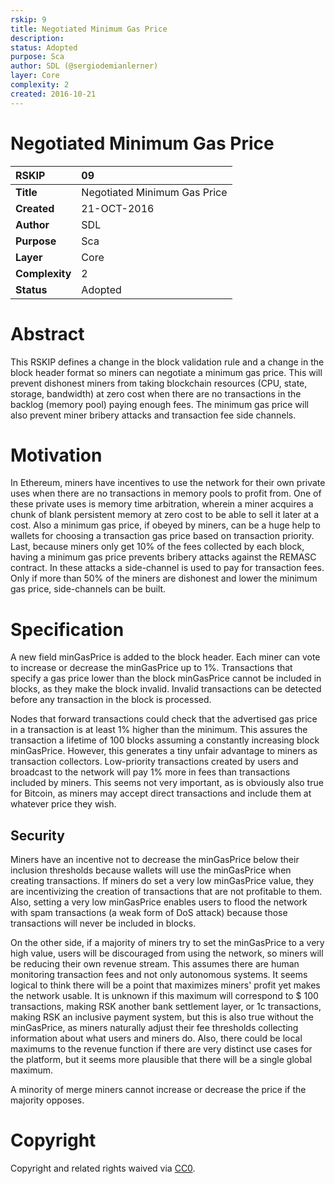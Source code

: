 ```yaml
---
rskip: 9
title: Negotiated Minimum Gas Price
description: 
status: Adopted
purpose: Sca
author: SDL (@sergiodemianlerner)
layer: Core
complexity: 2
created: 2016-10-21
---
```


# Negotiated Minimum Gas Price

|RSKIP          |09           |
| :------------ |:-------------|
|**Title**      |Negotiated Minimum Gas Price |
|**Created**    |21-OCT-2016 |
|**Author**     |SDL |
|**Purpose**    |Sca |
|**Layer**      |Core |
|**Complexity** |2 |
|**Status**     |Adopted |

# **Abstract**

This RSKIP defines a change in the block validation rule and a change in the block header format so miners can negotiate a minimum gas price. This will prevent dishonest miners from taking blockchain resources (CPU, state, storage, bandwidth) at zero cost when there are no transactions in the backlog (memory pool) paying enough fees. The minimum gas price will also prevent miner bribery attacks and transaction fee side channels.

# **Motivation**

In Ethereum, miners have incentives to use the network for their own private uses when there are no transactions in memory pools to profit from. One of these private uses is memory time arbitration, wherein a miner acquires a chunk of blank persistent memory at zero cost to be able to sell it later at a cost. Also a minimum gas price, if obeyed by miners,  can be a huge help to wallets for choosing a transaction gas price based on transaction priority. Last, because miners only get 10% of the fees collected by each block, having a minimum gas price prevents bribery attacks against the REMASC contract. In these attacks a side-channel is used to pay for transaction fees. Only if more than 50% of the miners are dishonest and lower the minimum gas price, side-channels can be built.

# **Specification**

A new field minGasPrice is added to the block header. Each miner can vote to increase or decrease the minGasPrice up to 1%. Transactions that specify a gas price lower than the block minGasPrice cannot be included in blocks, as they make the block invalid. Invalid transactions can be detected before any transaction in the block is processed.

Nodes that forward transactions could check that the advertised gas price in a transaction is at least 1% higher than the minimum. This assures the transaction a lifetime of 100 blocks assuming a constantly increasing block minGasPrice. However, this generates a tiny unfair advantage to miners as transaction collectors. Low-priority transactions created by users and broadcast to the network will pay 1% more in fees than transactions included by miners. This seems not very important, as is obviously also true for Bitcoin, as miners may accept direct transactions and include them at whatever price they wish.

## Security 

Miners have an incentive not to decrease the minGasPrice below their inclusion thresholds because wallets will use the minGasPrice when creating transactions. If miners do set a very low minGasPrice value, they are incentivizing the creation of transactions that are not profitable to them. Also, setting a very low minGasPrice enables users to flood the network with spam transactions (a weak form of DoS attack) because those transactions will never be included in blocks.

On the other side, if a majority of miners try to set the minGasPrice to a very high value, users will be discouraged from using the network, so miners will be reducing their own revenue stream. This assumes there are human monitoring transaction fees and not only autonomous systems. It seems logical to think there will be a point that maximizes miners' profit yet makes the network usable.  It is unknown if this maximum will correspond to $ 100 transactions, making RSK another bank settlement layer, or 1c transactions, making RSK an inclusive payment system, but this is also true without the minGasPrice, as miners naturally adjust their fee thresholds collecting information about what users and miners do. Also, there could be local maximums to the revenue function if there are very distinct use cases for the platform, but it seems more plausible that there will be a single global maximum. 

A minority of merge miners cannot increase or decrease the price if the majority opposes.

# **Copyright**

Copyright and related rights waived via [CC0](https://creativecommons.org/publicdomain/zero/1.0/).
